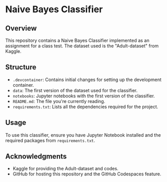 # Naive Bayes Classifier

## Overview
This repository contains a Naive Bayes Classifier implemented as an assignment for a class test. The dataset used is the "Adult-dataset" from Kaggle.

## Structure
- `.devcontainer`: Contains initial changes for setting up the development container.
- `data`: The first version of the dataset used for the classifier.
- `notebooks`: Jupyter notebooks with the first version of the classifier.
- `README.md`: The file you're currently reading.
- `requirements.txt`: Lists all the dependencies required for the project.

## Usage
To use this classifier, ensure you have Jupyter Notebook installed and the required packages from `requirements.txt`.

## Acknowledgments
- Kaggle for providing the Adult-dataset and codes.
- GitHub for hosting this repository and the GitHub Codespaces feature.

